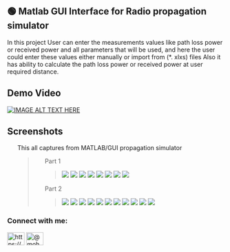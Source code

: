 ## 🟢 Matlab GUI Interface for Radio propagation simulator
In this project User can enter the measurements values like path loss power or received power
and all parameters that will be used, and here the user could enter these values either manually 
or import from (*. xlxs) files Also it has ability to calculate the path loss power 
or received power at user required distance.

## Demo Video

[![IMAGE ALT TEXT HERE](https://img.shields.io/badge/youtube-%23FF0000?style=flat&logo=youtube&logoColor=white)](https://www.youtube.com/watch?v=BQUR5VelcFg&t)


## Screenshots

<ul>
  <summary>This all captures from MATLAB/GUI propagation simulator</summary><blockquote>
    <ul><summary> Part 1 </summary><blockquote>
  <img src="https://github.com/Eng-Mohamed-Maged/Matlab-GUI-Interface-for-Radio-propagation-simulator/blob/master/Part%201/1.png" name="Part1-1">
  <img src="https://github.com/Eng-Mohamed-Maged/Matlab-GUI-Interface-for-Radio-propagation-simulator/blob/master/Part%201/2.png" name="Part1-2">
  <img src="https://github.com/Eng-Mohamed-Maged/Matlab-GUI-Interface-for-Radio-propagation-simulator/blob/master/Part%201/3.png" name="Part1-3">
  <img src="https://github.com/Eng-Mohamed-Maged/Matlab-GUI-Interface-for-Radio-propagation-simulator/blob/master/Part%201/8.png" name="Part1-4">
  <img src="https://github.com/Eng-Mohamed-Maged/Matlab-GUI-Interface-for-Radio-propagation-simulator/blob/master/Part%201/4.png" name="Part1-5">
  <img src="https://github.com/Eng-Mohamed-Maged/Matlab-GUI-Interface-for-Radio-propagation-simulator/blob/master/Part%201/5.png" name="Part1-6">
  <img src="https://github.com/Eng-Mohamed-Maged/Matlab-GUI-Interface-for-Radio-propagation-simulator/blob/master/Part%201/6.png" name="Part1-7">
  <img src="https://github.com/Eng-Mohamed-Maged/Matlab-GUI-Interface-for-Radio-propagation-simulator/blob/master/Part%201/7.png" name="Part1-8">
  </blockquote></ul><ul><summary> Part 2 </summary><blockquote>
  <img src="https://github.com/Eng-Mohamed-Maged/Matlab-GUI-Interface-for-Radio-propagation-simulator/blob/master/Part%202/1.png" name="Part2-1">
  <img src="https://github.com/Eng-Mohamed-Maged/Matlab-GUI-Interface-for-Radio-propagation-simulator/blob/master/Part%202/2.png" name="Part2-2">
  <img src="https://github.com/Eng-Mohamed-Maged/Matlab-GUI-Interface-for-Radio-propagation-simulator/blob/master/Part%202/3.png" name="Part2-3">
  <img src="https://github.com/Eng-Mohamed-Maged/Matlab-GUI-Interface-for-Radio-propagation-simulator/blob/master/Part%202/4.png" name="Part2-4">
  <img src="https://github.com/Eng-Mohamed-Maged/Matlab-GUI-Interface-for-Radio-propagation-simulator/blob/master/Part%202/5.png" name="Part2-5">
  <img src="https://github.com/Eng-Mohamed-Maged/Matlab-GUI-Interface-for-Radio-propagation-simulator/blob/master/Part%202/6.png" name="Part2-6">
  <img src="https://github.com/Eng-Mohamed-Maged/Matlab-GUI-Interface-for-Radio-propagation-simulator/blob/master/Part%202/7.png" name="Part2-7">
  <img src="https://github.com/Eng-Mohamed-Maged/Matlab-GUI-Interface-for-Radio-propagation-simulator/blob/master/Part%202/8.png" name="Part2-8">
  <img src="https://github.com/Eng-Mohamed-Maged/Matlab-GUI-Interface-for-Radio-propagation-simulator/blob/master/Part%202/9.png" name="Part2-9">
  <img src="https://github.com/Eng-Mohamed-Maged/Matlab-GUI-Interface-for-Radio-propagation-simulator/blob/master/Part%202/11.png" name="Part2-10">
  <img src="https://github.com/Eng-Mohamed-Maged/Matlab-GUI-Interface-for-Radio-propagation-simulator/blob/master/Part%202/10.png" name="Part2-11">
    </blockquote></ul>
 </ul>


<h3 align="left">Connect with me:</h3>
<p align="left">
<a href="https://www.linkedin.com/in/mohamed-maged-1237981b4" target="blank"><img align="center" src="https://raw.githubusercontent.com/rahuldkjain/github-profile-readme-generator/master/src/images/icons/Social/linked-in-alt.svg" alt="https://www.linkedin.com/in/mohamed-maged-1237981b4" height="30" width="40" /></a>
<a href="https://www.youtube.com/channel/UCqFdD_fUftFl9dtfEshGGYg" target="blank"><img align="center" src="https://raw.githubusercontent.com/rahuldkjain/github-profile-readme-generator/master/src/images/icons/Social/youtube.svg" alt="@mohamedmaged7686" height="30" width="40" /></a>
</p>

